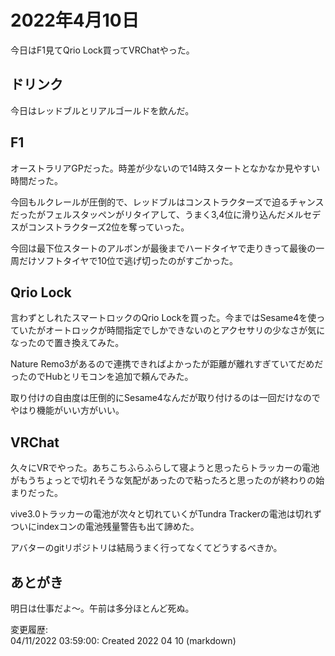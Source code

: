 # 2022年4月10日

今日はF1見てQrio Lock買ってVRChatやった。

## ドリンク

今日はレッドブルとリアルゴールドを飲んだ。

## F1

オーストラリアGPだった。時差が少ないので14時スタートとなかなか見やすい時間だった。

今回もルクレールが圧倒的で、レッドブルはコンストラクターズで迫るチャンスだったがフェルスタッペンがリタイアして、うまく3,4位に滑り込んだメルセデスがコンストラクターズ2位を奪っていった。

今回は最下位スタートのアルボンが最後までハードタイヤで走りきって最後の一周だけソフトタイヤで10位で逃げ切ったのがすごかった。

## Qrio Lock

言わずとしれたスマートロックのQrio Lockを買った。今まではSesame4を使っていたがオートロックが時間指定でしかできないのとアクセサリの少なさが気になったので置き換えてみた。

Nature Remo3があるので連携できればよかったが距離が離れすぎていてだめだったのでHubとリモコンを追加で頼んでみた。

取り付けの自由度は圧倒的にSesame4なんだが取り付けるのは一回だけなのでやはり機能がいい方がいい。

## VRChat

久々にVRでやった。あちこちふらふらして寝ようと思ったらトラッカーの電池がもうちょっとで切れそうな気配があったので粘ったろと思ったのが終わりの始まりだった。

vive3.0トラッカーの電池が次々と切れていくがTundra Trackerの電池は切れずついにindexコンの電池残量警告も出て諦めた。

アバターのgitリポジトリは結局うまく行ってなくてどうするべきか。

## あとがき

明日は仕事だよ～。午前は多分ほとんど死ぬ。

変更履歴:  
04/11/2022 03:59:00: Created 2022 04 10 (markdown)  
